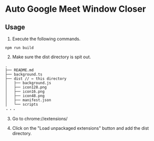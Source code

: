 # Auto Google Meet Window Closer

## Usage

1. Execute the following commands.

```
npm run build
```

2. Make sure the dist directory is spit out.

```
.
├── README.md
├── background.ts
├── dist // ← this directory
│   ├── background.js
│   ├── icon128.png
│   ├── icon16.png
│   ├── icon48.png
│   ├── manifest.json
│   └── scripts
・・・
```

3. Go to chrome://extensions/

4. Click on the "Load unpackaged extensions" button and add the dist directory.

